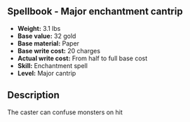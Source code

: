 ## Spellbook - Major enchantment cantrip
- **Weight:** 3.1 lbs
- **Base value:** 32 gold
- **Base material:** Paper
- **Base write cost:** 20 charges
- **Actual write cost:** From half to full base cost
- **Skill:** Enchantment spell
- **Level:** Major cantrip
## Description
The caster can confuse monsters on hit
